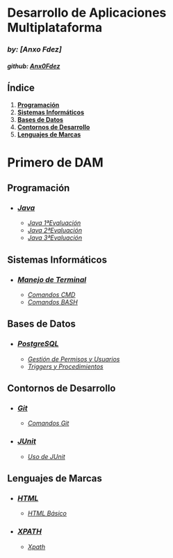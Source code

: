 # **Desarrollo de Aplicaciones Multiplataforma**

### *by: [Anxo Fdez]*

#### *github: [Anx0Fdez](https://github.com/Anx0Fdez)*

## **Índice**
1. [**Programación**](#programación)
2. [**Sistemas Informáticos**](#sistemas-informáticos)
3. [**Bases de Datos**](#bases-de-datos)
4. [**Contornos de Desarrollo**](#contornos-de-desarrollo)
5. [**Lenguajes de Marcas**](#lenguajes-de-marcas)


# Primero de DAM

## **Programación**

- ### <u>***Java***</u>
    - [*<u>Java 1ªEvaluación</u>*](Primero/PROGRAMACION/JAVA-1EVA.md)
    - [*<u>Java 2ªEvaluación</u>*](Primero/PROGRAMACION/JAVA-2EVA.md)
    - [*<u>Java 3ªEvaluación</u>*](Primero/PROGRAMACION/JAVA-3EVA.md)

## **Sistemas Informáticos**

- ### <u>***Manejo de Terminal***</u>
    - [*<u>Comandos CMD</u>*](Primero/SI/Cmd.md)
    - [*<u>Comandos BASH</u>*](Primero/SI/Bash.md)

## **Bases de Datos**

- ### <u>***PostgreSQL***</u>
    - [*<u>Gestión de Permisos y Usuarios</u>*](Primero/BD/Permisos-&-Usuarios.md)
    - [*<u>Triggers y Procedimientos</u>*](Primero/BD/Triggers-&-Procedimientos.md)

## **Contornos de Desarrollo**

- ### <u>***Git***</u>
    - [*<u>Comandos Git</u>*](Primero/COD/Git.md)
- ### <u>***JUnit***</u>
    - [*<u>Uso de JUnit</u>*](Primero/COD/JUnit.md)

## **Lenguajes de Marcas**

- ### <u>***HTML***</u>
    - [*<u>HTML Básico</u>*](Primero/LMSXI/HTML.md)
- ### <u>***XPATH***</u>
    - [*<u>Xpath</u>*](Primero/LMSXI/XPath.md)

<!--
# Segundo de DAM

## **Acceso a Datos**

## **Programación Multimedia y Dispositivos Móviles**
- ### <u>***KOTLIN***</u>

## **Desarrollo de Interfaces**
- ### <u>***PYTHON***</u>



## **Sistemas de Gestión Empresarial**

## **Programación de Servicios y Procesos**

## **Empresa e Iniciativa Emprendedora**

-->

